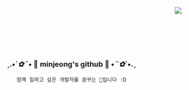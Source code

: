<div align="right">
  
<a href="https://hits.seeyoufarm.com"><img src="https://hits.seeyoufarm.com/api/count/incr/badge.svg?url=https%3A%2F%2Fgithub.com%2Fdding-v%2Fhit-counter&count_bg=%23F8F8F8&title_bg=%23F8F8F8&icon=&icon_color=%23F7F7F7&title=Hi%21&edge_flat=false"/></a>
  
<br>
<br>
<br>
<br>
</div>

<div align=center>
  
### ¸.•´*✿¨*• 🥰 minjeong's github 🥰 •*¨✿*`•.¸
`함께 일하고 싶은 개발자를 꿈꾸는 🐣입니다 :D`


<br><br>  
<br>
<br>

